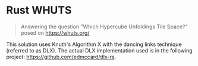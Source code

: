 # Rust WHUTS
> Answering the question "Which Hypercube Unfoldings Tile Space?" posed on https://whuts.org/

This solution uses Knuth's Algorithm X with the dancing links technique (referred to as DLX). The actual DLX implementation used is in the following project: https://github.com/edmccard/dlx-rs.